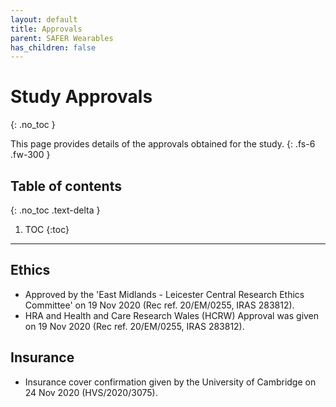 ```yaml
---
layout: default
title: Approvals
parent: SAFER Wearables
has_children: false
---
```


# Study Approvals
{: .no_toc }

This page provides details of the approvals obtained for the study.
{: .fs-6 .fw-300 }

## Table of contents
{: .no_toc .text-delta }

1. TOC
{:toc}

---

## Ethics

- Approved by the 'East Midlands - Leicester Central Research Ethics Committee' on 19 Nov 2020 (Rec ref. 20/EM/0255, IRAS 283812).
- HRA and Health and Care Research Wales (HCRW) Approval was given on 19 Nov 2020 (Rec ref. 20/EM/0255, IRAS 283812).

## Insurance

- Insurance cover confirmation given by the University of Cambridge on 24 Nov 2020 (HVS/2020/3075).
